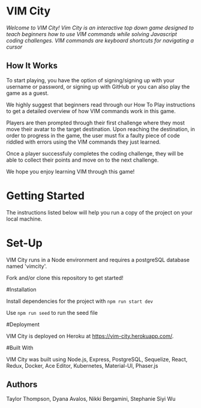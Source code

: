 # VIM City

_Welcome to VIM City! Vim City is an interactive top down game designed to teach beginners how to use VIM commands while solving Javascript coding challenges. VIM commands are keyboard shortcuts for navigating a cursor_

## How It Works

To start playing, you have the option of signing/signing up with your username or password, or signing up with GitHub or you can also play the game as a guest.

We highly suggest that beginners read through our How To Play instructions to get a detailed overview of how VIM commands work in this game.

Players are then prompted through their first challenge where they most move their avatar to the target destination. Upon reaching the destination, in order to progress in the game, the user must fix a faulty piece of code riddled with errors using the VIM commands they just learned.

Once a player successfuly completes the coding challenge, they will be able to collect their points and move on to the next challenge.

We hope you enjoy learning VIM through this game!

# Getting Started

The instructions listed below will help you run a copy of the project on your local machine.

# Set-Up

VIM City runs in a Node environment and requires a postgreSQL database named 'vimcity'.

Fork and/or clone this repository to get started!

#Installation

Install dependencies for the project with
`npm run start dev`

Use `npm run seed` to run the seed file

#Deployment

VIM City is deployed on Heroku at https://vim-city.herokuapp.com/.

#Built With

VIM City was built using Node.js, Express, PostgreSQL, Sequelize, React, Redux, Docker, Ace Editor, Kubernetes, Material-UI, Phaser.js

## Authors

Taylor Thompson, Dyana Avalos, Nikki Bergamini, Stephanie Siyi Wu
